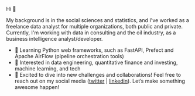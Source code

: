 Hi 👋

My background is in the social sciences and statistics, and I've worked as a freelance data analyst for multiple organizations, both public and private. Currently, I'm working with data in consulting and the oil industry, as a business intelligence analyst/developer.

- 🌱 Learning Python web frameworks, such as FastAPI, Prefect and Apache AirFlow (pipeline orchestration tools)
- 🔎 Interested in data engineering, quantitative finance and investing, machine learning, and tech
- 🚀 Excited to dive into new challenges and collaborations! Feel free to reach out on my social media ([twitter](https://twitter.com/ianvazaraujo) | [linkedin](https://www.linkedin.com/in/ianvazaraujo/)). Let’s make something awesome happen!
